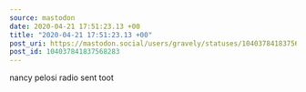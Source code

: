 ```yaml
---
source: mastodon
date: 2020-04-21 17:51:23.13 +00
title: "2020-04-21 17:51:23.13 +00"
post_uri: https://mastodon.social/users/gravely/statuses/104037841837568283
post_id: 104037841837568283
---
```

nancy pelosi radio sent toot


